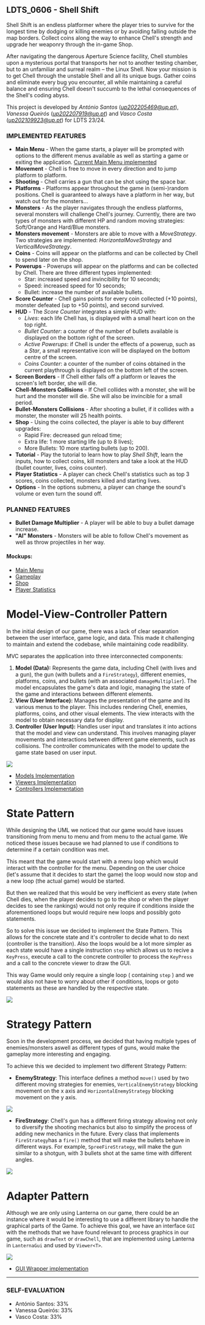 ## LDTS_0606 - Shell Shift

Shell Shift is an endless platformer where the player tries to survive for the longest time by dodging or killing enemies or by avoiding falling outside the map borders. Collect coins along the way to enhance Chell's strength and upgrade her weaponry through the in-game Shop.

After navigating the dangerous Aperture Science facility, Chell stumbles upon a mysterious portal that transports her not to another testing chamber, but to an unfamiliar and surreal realm – the Linux Shell. Now your mission is to get Chell through the unstable Shell and all its unique bugs. Gather coins and eliminate every bug you encounter, all while maintaining a careful balance and ensuring Chell doesn't succumb to the lethal consequences of the Shell's coding abyss.

This project is developed by *António Santos* (*up202205469@up.pt*), *Vanessa Queirós* (*up202207919@up.pt*) and *Vasco Costa* (*up202109923@up.pt*) for LDTS 23/24.

### IMPLEMENTED FEATURES

- **Main Menu** - When the game starts, a player will be prompted with options to the different menus available as well as starting a game or exiting the application. [Current Main Menu implemented](CurrentMainMenu.png)
- **Movement** - Chell is free to move in every direction and to jump platform to platform.
- **Shooting** - Chell carries a gun that can be shot using the space bar. 
- **Platforms** - Platforms appear throughout the game in (semi-)random positions. Chell is guaranteed to always have a platform in her way, but watch out for the monsters...
- **Monsters** - As the player navigates through the endless platforms, several monsters will challenge Chell's journey. Currently, there are two types of monsters with different HP and random moving strategies: Soft/Orange and Hard/Blue monsters. 
- **Monsters movement** - Monsters are able to move with a *MoveStrategy*. Two strategies are implemented: *HorizontalMoveStrategy* and *VerticalMoveStrategy*.
- **Coins** - Coins will appear on the platforms and can be collected by Chell to spend later on the shop.
- **Powerups** - Powerups will appear on the platforms and can be collected by Chell. There are three different types implemented:
  - Star: increased speed and invincibility for 10 seconds;
  - Speed: increased speed for 10 seconds;
  - Bullet: increase the number of available bullets.
- **Score Counter** - Chell gains points for every coin collected (+10 points), monster defeated (up to +50 points), and second survived.
- **HUD** - The *Score Counter* integrates a simple HUD with:
  - *Lives*: each life Chell has, is displayed with a small heart icon on the top right.
  - *Bullet Counter*: a counter of the number of bullets available is displayed on the bottom right of the screen.
  - *Active Powerups*: if Chell is under the effects of a powerup, such as a *Star*, a small representative icon will be displayed on the bottom centre of the screen.
  - *Coins Counter*: a counter of the number of coins obtained in the current playthrough is displayed on the bottom left of the screen.
- **Screen Borders** - If Chell either falls off a platform or leaves the screen's left border, she will die.
- **Chell-Monsters Collisions** - If Chell collides with a monster, she will be hurt and the monster will die. She will also be invincible for a small period.
- **Bullet-Monsters Collisions** - After shooting a bullet, if it collides with a monster, the monster will 25 health points.
- **Shop** - Using the coins collected, the player is able to buy different upgrades:
  - Rapid Fire: decreased gun reload time;
  - Extra life: 1 more starting life (up to 8 lives);
  - More Bullets: 10 more starting bullets (up to 200).
- **Tutorial** - Play the tutorial to learn how to play *Shell Shift*, learn the inputs, how to collect coins, kill monsters and take a look at the HUD (bullet counter, lives, coins counter).
- **Player Statistics** - A player can check Chell's statistics such as top 3 scores, coins collected, monsters killed and starting lives.
- **Options** - In the options submenu, a player can change the sound's volume or even turn the sound off.

### PLANNED FEATURES    

- **Bullet Damage Multiplier** - A player will be able to buy a bullet damage increase.
- **"AI" Monsters** - Monsters will be able to follow Chell's movement as well as throw projectiles in her way.

#### Mockups:
- [Main Menu](MainMenuMockUp.jpg)
- [Gameplay](InGameMockUp.jpg)
- [Shop](ShopMockUp.jpg)
- [Player Statistics](StatisticsMockUp.jpg)


# Model-View-Controller Pattern

In the initial design of our game, there was a lack of clear separation between the user interface, game logic, and data. This made it challenging to maintain and extend the codebase, while maintaining code readibility. 

MVC separates the application into three interconnected components:

1. **Model (Data):** Represents the game data, including Chell (with lives and a gun), the gun (with bullets and a `FireStrategy`), different enemies, platforms, coins, and bullets (with an associated `damageMultiplier`). The model encapsulates the game's data and logic, managing the state of the game and interactions between different elements.
2. **View (User Interface):** Manages the presentation of the game and its various menus to the player. This includes rendering Chell, enemies, platforms, coins, and other visual elements. The view interacts with the model to obtain necessary data for display.
3. **Controller (User Input):** Handles user input and translates it into actions that the model and view can understand. This involves managing player movements and interactions between different game elements, such as collisions. The controller communicates with the model to update the game state based on user input.

![](MVC.png)
- [Models Implementation](https://github.com/FEUP-LDTS-2023/project-l06gr06/tree/bb562b88bc7733ae005f4d3ad7aadc0dbc0a4ef2/src/main/java/com/l06g06/shellshift/model)
- [Viewers Implementation](https://github.com/FEUP-LDTS-2023/project-l06gr06/tree/bb562b88bc7733ae005f4d3ad7aadc0dbc0a4ef2/src/main/java/com/l06g06/shellshift/viewer)
- [Controllers Implementation](https://github.com/FEUP-LDTS-2023/project-l06gr06/tree/bb562b88bc7733ae005f4d3ad7aadc0dbc0a4ef2/src/main/java/com/l06g06/shellshift/controller)

# State Pattern

While designing the UML we noticed that our game would have issues transitioning from menu to menu and from menu to the actual game. We noticed these issues because we had planned to use if conditions to determine if a certain condition was met. 

This meant that the game would start with a menu loop which would interact with the controller for the menu. Depending on the user choice (let's assume that it decides to start the game) the loop would now stop and a new loop (the actual game) would be started.

But then we realized that this would be very inefficient as every state (when Chell dies, when the player decides to go to the shop or when the player decides to see the rankings) would not only require if conditions inside the aforementioned loops but would require new loops and possibly goto statements.

So to solve this issue we decided to implement the State Pattern. This allows for the concrete state and it's controller to decide what to do next (controller is the transition). Also the loops would be a lot more simpler as each state would have a single instruction `step` which allows us to recive a `KeyPress`, execute a call to the concrete controller to process the `KeyPress` and a call to the concrete viewer to draw the GUI. 

This way Game would only require a single loop ( containing `step` ) and we would also not have to worry about other if conditions, loops or goto statements as these are handled by the respective state.

![](StateDiagram.png)
# Strategy Pattern

Soon in the development process, we decided that having multiple types of enemies/monsters aswell as different types of guns, would make the gameplay more interesting and engaging. 

To achieve this we decided to implement two different Strategy Pattern:
- **EnemyStrategy**: This interface defines a method `move()`  used by two different moving strategies for enemies, `VerticalEnemyStrategy` blocking movement on the x axis and `HorizontalEnemyStrategy` blocking movement on the y axis.

![](EnemyStrategyUML.png)

- **FireStrategy**: Chell's gun has a different firing strategy allowing not only to diversify the shooting mechanics but also to simplify the process of adding new mechanics in the future. Every class that implements `FireStrategy`has a `fire()` method that will make the bullets behave in different ways. For example, `SpreeFireStrategy`, will make the gun similar to a shotgun, with 3 bullets shot at the same time with different angles.

![](FireStrategyUML.png)

# Adapter Pattern
Although we are only using Lanterna on our game, there could be an instance where it would be interesting to use a different library to handle the graphical parts of the Game.
To achieve this goal, we have an interface `GUI` with the methods that we have found relevant to process graphics in our game, such as `drawText` or `drawChell`, that are implemented using Lanterna in `LanternaGui` and used by `Viewer<T>`.

![](AdapterUML.png)
- [GUI Wrapper implementation](https://github.com/FEUP-LDTS-2023/project-l06gr06/tree/bb562b88bc7733ae005f4d3ad7aadc0dbc0a4ef2/src/main/java/com/l06g06/shellshift/gui)

---

### SELF-EVALUATION

- António Santos: 33%
- Vanessa Queirós: 33%
- Vasco Costa: 33%